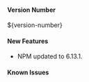 #### Version Number
${version-number}

#### New Features
* NPM updated to 6.13.1.

#### Known Issues
